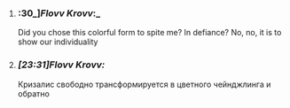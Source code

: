 1. ### :30_]_Flovv Krovv_:_ 
    
    Did you chose this colorful form to spite me? In defiance? No, no, it is to show our individuality
    
2. ### _[_23:31_]_Flovv Krovv_:_ 
    
    Кризалис свободно трансформируется в цветного чейнджлинга и обратно